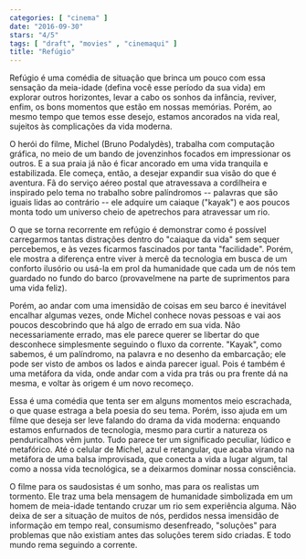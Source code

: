 ```yaml
---
categories: [ "cinema" ]
date: "2016-09-30"
stars: "4/5"
tags: [ "draft", "movies" , "cinemaqui" ]
title: "Refúgio"
---
```

Refúgio é uma comédia de situação que brinca um pouco com essa
sensação da meia-idade (defina você esse período da sua vida)
em explorar outros horizontes, levar a cabo os sonhos da infância,
reviver, enfim, os bons momentos que estão em nossas memórias. Porém,
ao mesmo tempo que temos esse desejo, estamos ancorados na vida real,
sujeitos às complicações da vida moderna.

O herói do filme, Michel (Bruno Podalydès), trabalha com computação
gráfica, no meio de um bando de jovenzinhos focados em impressionar os
outros. E a sua praia já não é ficar ancorado em uma vida tranquila e
estabilizada. Ele começa, então, a desejar expandir sua visão do que é
aventura. Fã do serviço aéreo postal que atravessava a cordilheira e
inspirado pelo tema no trabalho sobre palíndromos -- palavras que são
iguais lidas ao contrário -- ele adquire um caiaque ("kayak") e aos
poucos monta todo um universo cheio de apetrechos para atravessar um rio.

O que se torna recorrente em refúgio é demonstrar como é
possível carregarmos tantas distrações dentro do "caiaque da vida"
sem sequer percebemos, e às vezes ficarmos fascinados por tanta
"facilidade". Porém, ele mostra a diferença entre viver à mercê
da tecnologia em busca de um conforto ilusório ou usá-la em prol
da humanidade que cada um de nós tem guardado no fundo do barco
(provavelmene na parte de suprimentos para uma vida feliz).

Porém, ao andar com uma imensidão de coisas em seu barco é inevitável
encalhar algumas vezes, onde Michel conhece novas pessoas e vai aos poucos
descobrindo que há algo de errado em sua vida. Não necessariamente
errado, mas ele parece querer se libertar do que desconhece simplesmente
seguindo o fluxo da corrente. "Kayak", como sabemos, é um palíndromo,
na palavra e no desenho da embarcação; ele pode ser visto de ambos os
lados e ainda parecer igual. Pois é também é uma metáfora da vida,
onde andar com a vida pra trás ou pra frente dá na mesma, e voltar
às origem é um novo recomeço.

Essa é uma comédia que tenta ser em alguns momentos meio escrachada,
o que quase estraga a bela poesia do seu tema. Porém, isso ajuda em um
filme que deseja ser leve falando do drama da vida moderna:  enquando
estamos enfurnados de tecnologia, mesmo para curtir a natureza os
penduricalhos vêm junto. Tudo parece ter um significado peculiar,
lúdico e metafórico. Até o celular de Michel, azul e retangular,
que acaba virando na metáfora de uma balsa improvisada, que conecta a
vida a lugar algum, tal como a nossa vida tecnológica, se a deixarmos
dominar nossa consciência.

O filme para os saudosistas é um sonho, mas para os realistas um
tormento. Ele traz uma bela mensagem de humanidade simbolizada em um
homem de meia-idade tentando cruzar um rio sem experiência alguma. Não
deixa de ser a situação de muitos de nós, perdidos nessa imensidão
de informação em tempo real, consumismo desenfreado, "soluções" para
problemas que não existiam antes das soluções terem sido criadas. E
todo mundo rema seguindo a corrente.
